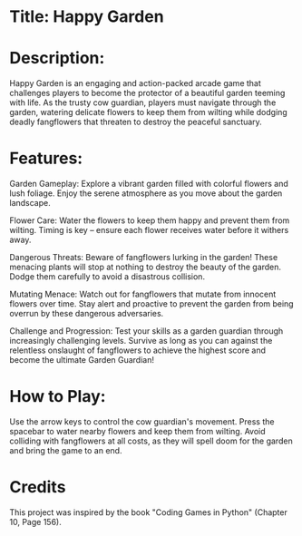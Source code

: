 # Title: Happy Garden

# Description:

Happy Garden is an engaging and action-packed arcade game that challenges players to become the protector of a beautiful garden teeming with life. As the trusty cow guardian, players must navigate through the garden, watering delicate flowers to keep them from wilting while dodging deadly fangflowers that threaten to destroy the peaceful sanctuary.

# Features:

Garden Gameplay: Explore a vibrant garden filled with colorful flowers and lush foliage. Enjoy the serene atmosphere as you move about the garden landscape.

Flower Care: Water the flowers to keep them happy and prevent them from wilting. Timing is key – ensure each flower receives water before it withers away.

Dangerous Threats: Beware of fangflowers lurking in the garden! These menacing plants will stop at nothing to destroy the beauty of the garden. Dodge them carefully to avoid a disastrous collision.

Mutating Menace: Watch out for fangflowers that mutate from innocent flowers over time. Stay alert and proactive to prevent the garden from being overrun by these dangerous adversaries.

Challenge and Progression: Test your skills as a garden guardian through increasingly challenging levels. Survive as long as you can against the relentless onslaught of fangflowers to achieve the highest score and become the ultimate Garden Guardian!

# How to Play:

Use the arrow keys to control the cow guardian's movement.
Press the spacebar to water nearby flowers and keep them from wilting.
Avoid colliding with fangflowers at all costs, as they will spell doom for the garden and bring the game to an end.

# Credits

This project was inspired by the book "Coding Games in Python" (Chapter 10, Page 156).
